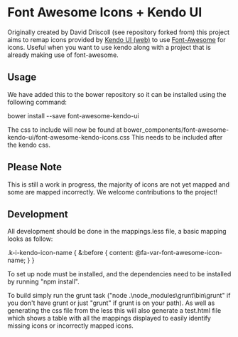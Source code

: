 Font Awesome Icons + Kendo UI
=============================

Originally created by David Driscoll (see repository forked from) this project aims to remap icons provided by [Kendo UI (web)](http://www.kendoui.com/) to use [Font-Awesome](http://fontawesome.io/) for icons. Useful when you want to use kendo along with a project that is already making use of font-awesome.

Usage
-----
We have added this to the bower repository so it can be installed using the following command:

bower install --save font-awesome-kendo-ui

The css to include will now be found at bower_components/font-awesome-kendo-ui/font-awesome-kendo-icons.css
This needs to be included after the kendo css.

Please Note
-----------
This is still a work in progress, the majority of icons are not yet mapped and some are mapped incorrectly. We welcome contributions to the project!

Development
-----------
All development should be done in the mappings.less file, a basic mapping looks as follow:

.k-i-kendo-icon-name {
    &:before {
        content: @fa-var-font-awesome-icon-name;
    }
}

To set up node must be installed, and the dependencies need to be installed by running "npm install".

To build simply run the grunt task ("node .\node_modules\grunt\bin\grunt" if you don't have grunt or just "grunt" if grunt is on your path).
As well as generating the css file from the less this will also generate a test.html file which shows a table with all the mappings displayed to easily identify missing icons or incorrectly mapped icons.